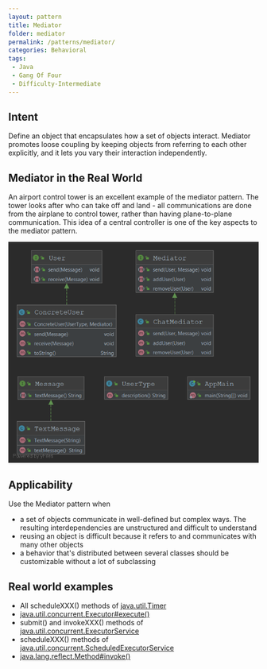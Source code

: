 ```yaml
---
layout: pattern
title: Mediator
folder: mediator
permalink: /patterns/mediator/
categories: Behavioral
tags:
 - Java
 - Gang Of Four
 - Difficulty-Intermediate
---
```


## Intent
Define an object that encapsulates how a set of objects interact.
Mediator promotes loose coupling by keeping objects from referring to each
other explicitly, and it lets you vary their interaction independently.

## Mediator in the Real World 

An airport control tower is an excellent example of the mediator pattern.
The tower looks after who can take off and land - all communications are done from the airplane to control tower, rather than having plane-to-plane communication.
This idea of a central controller is one of the key aspects to the mediator pattern. 

![alt text](./img/mediator001.png "Mediator")

## Applicability
Use the Mediator pattern when

* a set of objects communicate in well-defined but complex ways. The resulting interdependencies are unstructured and difficult to understand
* reusing an object is difficult because it refers to and communicates with many other objects
* a behavior that's distributed between several classes should be customizable without a lot of subclassing

## Real world examples

* All scheduleXXX() methods of [java.util.Timer](http://docs.oracle.com/javase/8/docs/api/java/util/Timer.html)
* [java.util.concurrent.Executor#execute()](http://docs.oracle.com/javase/8/docs/api/java/util/concurrent/Executor.html#execute-java.lang.Runnable-)
* submit() and invokeXXX() methods of [java.util.concurrent.ExecutorService](http://docs.oracle.com/javase/8/docs/api/java/util/concurrent/ExecutorService.html)
* scheduleXXX() methods of [java.util.concurrent.ScheduledExecutorService](http://docs.oracle.com/javase/8/docs/api/java/util/concurrent/ScheduledExecutorService.html)
* [java.lang.reflect.Method#invoke()](http://docs.oracle.com/javase/8/docs/api/java/lang/reflect/Method.html#invoke-java.lang.Object-java.lang.Object...-)

